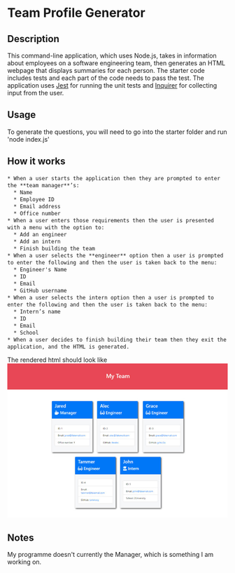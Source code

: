 # Team Profile Generator

## Description

This command-line application, which uses Node.js, takes in information about employees on a software engineering team, then generates an HTML webpage that displays summaries for each person. The starter code includes tests and each part of the code needs to pass the test.
The application uses [Jest](https://www.npmjs.com/package/jest) for running the unit tests and [Inquirer](https://www.npmjs.com/package/inquirer) for collecting input from the user.

## Usage

To generate the questions, you will need to go into the starter folder and run 'node index.js'


## How it works

    * When a user starts the application then they are prompted to enter the **team manager**’s:
      * Name
      * Employee ID
      * Email address
      * Office number
    * When a user enters those requirements then the user is presented with a menu with the option to:
      * Add an engineer
      * Add an intern 
      * Finish building the team
    * When a user selects the **engineer** option then a user is prompted to enter the following and then the user is taken back to the menu:
      * Engineer's Name
      * ID
      * Email
      * GitHub username
    * When a user selects the intern option then a user is prompted to enter the following and then the user is taken back to the menu:
      * Intern’s name
      * ID
      * Email
      * School
    * When a user decides to finish building their team then they exit the application, and the HTML is generated.
  
The rendered html should look like ![this](./Assets/14-object-oriented-programming-challenge-demo.png)

## Notes 

My programme doesn't currently the Manager, which is something I am working on.